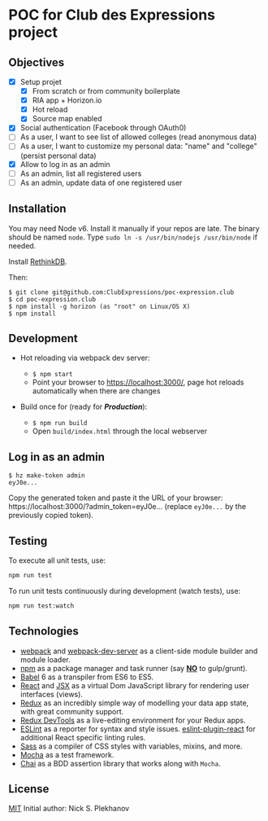 # POC for Club des Expressions project

## Objectives

- [x] Setup projet
  - [x] From scratch or from community boilerplate
  - [x] RIA app + Horizon.io
  - [x] Hot reload
  - [x] Source map enabled
- [x] Social authentication (Facebook through OAuth0)
- [ ] As a user, I want to see list of allowed colleges (read anonymous data)
- [ ] As a user, I want to customize my personal data: "name" and "college" (persist personal data)
- [x] Allow to log in as an admin
- [ ] As an admin, list all registered users
- [ ] As an admin, update data of one registered user

## Installation

You may need Node v6. Install it manually if your repos are late. The binary
should be named `node`. Type `sudo ln -s /usr/bin/nodejs /usr/bin/node`
if needed.

Install [RethinkDB](https://www.rethinkdb.com/docs/install/).

Then:

```
$ git clone git@github.com:ClubExpressions/poc-expression.club
$ cd poc-expression.club
$ npm install -g horizon (as "root" on Linux/OS X)
$ npm install
```

## Development

* Hot reloading via webpack dev server:
  * `$ npm start`
  * Point your browser to [https://localhost:3000/](https://localhost:3000/), page hot reloads automatically when there are changes

* Build once for (ready for ***Production***):
  * `$ npm run build`
  * Open `build/index.html` through the local webserver

## Log in as an admin

```
$ hz make-token admin
eyJ0e...
```

Copy the generated token and paste it the URL of your browser: https://localhost:3000/?admin_token=eyJ0e... 
(replace `eyJ0e...` by the previously copied token).

## Testing

To execute all unit tests, use:

```sh
npm run test
```

To run unit tests continuously during development (watch tests), use:

```sh
npm run test:watch
```

## Technologies

- [webpack](http://webpack.github.io/) and [webpack-dev-server](https://webpack.github.io/docs/webpack-dev-server.html) as a client-side module builder and module loader.
- [npm](https://www.npmjs.com/) as a package manager and task runner (say [**NO**](http://blog.keithcirkel.co.uk/why-we-should-stop-using-grunt/) to gulp/grunt).
- [Babel](http://babeljs.io/) 6 as a transpiler from ES6 to ES5.
- [React](https://facebook.github.io/react/) and [JSX](https://facebook.github.io/jsx/) as a virtual Dom JavaScript library for rendering user interfaces (views).
- [Redux](http://redux.js.org/) as an incredibly simple way of modelling your data app state, with great community support.
- [Redux DevTools](https://github.com/gaearon/redux-devtools) as a live-editing environment for your Redux apps.
- [ESLint](http://eslint.org/) as a reporter for syntax and style issues. [eslint-plugin-react](https://github.com/yannickcr/eslint-plugin-react) for additional React specific linting rules.
- [Sass](http://sass-lang.com/) as a compiler of CSS styles with variables, mixins, and more.
- [Mocha](https://mochajs.org/) as a test framework.
- [Chai](http://chaijs.com/) as a BDD assertion library that works along with `Mocha`.


## License

[MIT](http://opensource.org/licenses/MIT)
Initial author: Nick S. Plekhanov
